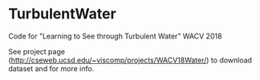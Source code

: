 # TurbulentWater
Code for "Learning to See through Turbulent Water" WACV 2018

See project page (http://cseweb.ucsd.edu/~viscomp/projects/WACV18Water/) to download dataset and for more info.
